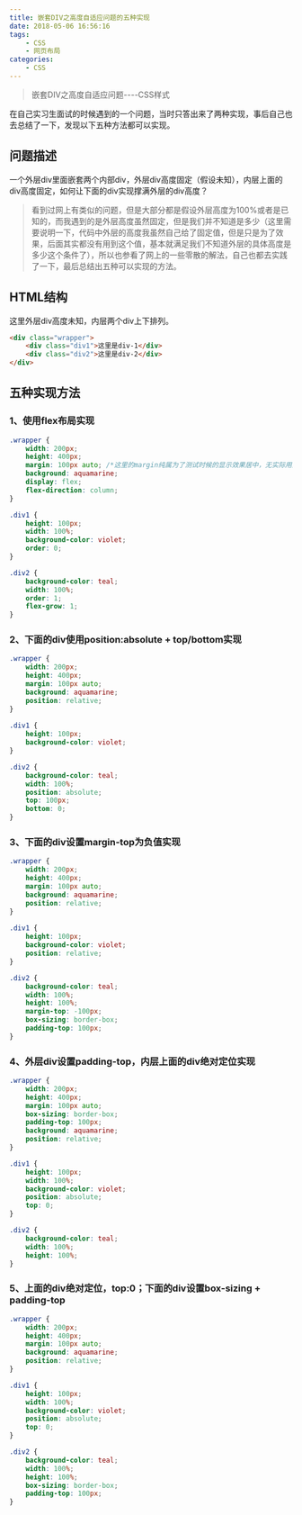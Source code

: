 ```yaml
---
title: 嵌套DIV之高度自适应问题的五种实现
date: 2018-05-06 16:56:16
tags:
    - CSS
    - 网页布局
categories:
    - CSS
---
```


<blockquote class="blockquote-center">嵌套DIV之高度自适应问题----CSS样式</blockquote>

<!--more-->

在自己实习生面试的时候遇到的一个问题，当时只答出来了两种实现，事后自己也去总结了一下，发现以下五种方法都可以实现。

## 问题描述
一个外层div里面嵌套两个内部div，外层div高度固定（假设未知），内层上面的div高度固定，如何让下面的div实现撑满外层的div高度？

> 看到过网上有类似的问题，但是大部分都是假设外层高度为100%或者是已知的，而我遇到的是外层高度虽然固定，但是我们并不知道是多少（这里需要说明一下，代码中外层的高度我虽然自己给了固定值，但是只是为了效果，后面其实都没有用到这个值，基本就满足我们不知道外层的具体高度是多少这个条件了），所以也参看了网上的一些零散的解法，自己也都去实践了一下，最后总结出五种可以实现的方法。

## HTML结构
这里外层div高度未知，内层两个div上下排列。

```HTML
<div class="wrapper">
    <div class="div1">这里是div-1</div>
    <div class="div2">这里是div-2</div>
</div>
```

## 五种实现方法

### 1、使用flex布局实现
  ```CSS
  .wrapper {
      width: 200px;
      height: 400px;
      margin: 100px auto; /*这里的margin纯属为了测试时候的显示效果居中，无实际用途*/
      background: aquamarine;
      display: flex;
      flex-direction: column;
  }

  .div1 {
      height: 100px;
      width: 100%;
      background-color: violet;
      order: 0;
  }

  .div2 {
      background-color: teal;
      width: 100%;
      order: 1;
      flex-grow: 1;
  }
  ```

### 2、下面的div使用position:absolute + top/bottom实现
  ```CSS
  .wrapper {
      width: 200px;
      height: 400px;
      margin: 100px auto;
      background: aquamarine;
      position: relative;
  }
    
  .div1 {
      height: 100px;
      background-color: violet;
  }

  .div2 {
      background-color: teal;
      width: 100%;
      position: absolute;
      top: 100px;
      bottom: 0;
  }
  ```

### 3、下面的div设置margin-top为负值实现
  ```CSS
  .wrapper {
      width: 200px;
      height: 400px;
      margin: 100px auto;
      background: aquamarine;
      position: relative;
  }
    
  .div1 {
      height: 100px;
      background-color: violet;
      position: relative;
  }

  .div2 {
      background-color: teal;
      width: 100%;
      height: 100%;
      margin-top: -100px;
      box-sizing: border-box;
      padding-top: 100px;
  }
  ```
### 4、外层div设置padding-top，内层上面的div绝对定位实现

  ```CSS
  .wrapper {
      width: 200px;
      height: 400px;
      margin: 100px auto;
      box-sizing: border-box;
      padding-top: 100px;
      background: aquamarine;
      position: relative;
  }

  .div1 {
      height: 100px;
      width: 100%;
      background-color: violet;
      position: absolute;
      top: 0;
  }

  .div2 {
      background-color: teal;
      width: 100%;
      height: 100%;
  }
  ```
### 5、上面的div绝对定位，top:0；下面的div设置box-sizing + padding-top

  ```CSS
  .wrapper {
      width: 200px;
      height: 400px;
      margin: 100px auto;
      background: aquamarine;
      position: relative;
  }

  .div1 {
      height: 100px;
      width: 100%;
      background-color: violet;
      position: absolute;
      top: 0;
  }

  .div2 {
      background-color: teal;
      width: 100%;
      height: 100%;
      box-sizing: border-box;
      padding-top: 100px;
  }
  ```

